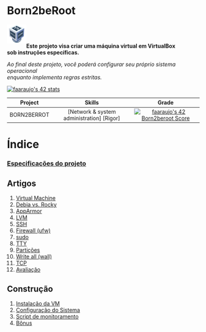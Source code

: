 # Born2beRoot

[<img align="left" src="./dcs/image7.png" width="10%"/>](https://faleite.github.io/born2beroot)<br>
<br>

**Este projeto visa criar uma máquina virtual em VirtualBox\
sob instruções específicas.**

*Ao final deste projeto, você poderá configurar seu próprio sistema operacional\
enquanto implementa regras estritas.*

[![faaraujo's 42 stats](https://badge42.vercel.app/api/v2/clgrr2va0002108jo3cc5foww/stats?cursusId=21&coalitionId=112)](https://github.com/JaeSeoKim/badge42)

Project | Skills | Grade |
:------:|:------:|:-----:|
BORN2BERROT | [Network & system administration] [Rigor] | [![faaraujo's 42 Born2beroot Score](https://badge42.vercel.app/api/v2/clgrr2va0002108jo3cc5foww/project/3116292)](https://github.com/JaeSeoKim/badge42)

<!-- ### *Access to the [interactive map](https://faleite.github.io/born2beroot).* -->
<!-- [<img align="center" src="./dcs/map.png" width="100%"/>](https://faleite.github.io/born2beroot) -->

# Índice
### [Especificações do projeto](https://github.com/faleite/42born2beroot/blob/main/dcs/000_subject.md)

## Artigos
1. [Virtual Machine](https://github.com/faleite/42born2beroot/blob/main/dcs/100_vm.md)
2. [Debia vs. Rocky](https://github.com/faleite/42born2beroot/blob/main/dcs/101_debian_rocky.md)
3. [AppArmor](https://github.com/faleite/42born2beroot/blob/main/dcs/102_apparmor.md)
4. [LVM](https://github.com/faleite/42born2beroot/blob/main/dcs/103_LVM.md)
5. [SSH](https://github.com/faleite/42born2beroot/blob/main/dcs/104_SSH.md)
6. [Firewall (ufw)](https://github.com/faleite/42born2beroot/blob/main/dcs/105_firewall.md)
7. [sudo](https://github.com/faleite/42born2beroot/blob/main/dcs/106_sudo.md)
8. [TTY](https://github.com/faleite/42born2beroot/blob/main/dcs/107_TTY.md)
9. [Partições](https://github.com/faleite/42born2beroot/blob/main/dcs/108_particoes.md)
10. [Write all (wall)](https://github.com/faleite/42born2beroot/blob/main/dcs/110_wall.md)
11. [TCP](https://github.com/faleite/42born2beroot/blob/main/dcs/111_TCP.md)
12. [Avaliação](https://github.com/faleite/42born2beroot/blob/main/dcs/113_avaliacao.md)

## Construção
1. [Instalação da VM](https://github.com/faleite/42born2beroot/blob/main/dcs/200_vm_install.md)
2. [Configuração do Sistema](https://github.com/faleite/42born2beroot/blob/main/dcs/201_config.md)
3. [Script de monitoramento](https://github.com/faleite/42born2beroot/blob/main/dcs/202_script.md)
3. [Bônus](https://github.com/faleite/42born2beroot/blob/main/dcs/203_bonus.md)